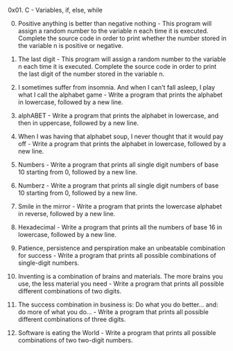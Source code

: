 0x01. C - Variables, if, else, while

0. Positive anything is better than negative nothing - This program will assign a random number to the variable n each time it is executed. Complete the source code in order to print whether the number stored in the variable n is positive or negative.

1. The last digit - This program will assign a random number to the variable n each time it is executed. Complete the source code in order to print the last digit of the number stored in the variable n.

2. I sometimes suffer from insomnia. And when I can't fall asleep, I play what I call the alphabet game - Write a program that prints the alphabet in lowercase, followed by a new line.

3. alphABET - Write a program that prints the alphabet in lowercase, and then in uppercase, followed by a new line.

4. When I was having that alphabet soup, I never thought that it would pay off - Write a program that prints the alphabet in lowercase, followed by a new line.

5. Numbers - Write a program that prints all single digit numbers of base 10 starting from 0, followed by a new line.

6. Numberz - Write a program that prints all single digit numbers of base 10 starting from 0, followed by a new line.

7. Smile in the mirror - Write a program that prints the lowercase alphabet in reverse, followed by a new line.

8. Hexadecimal - Write a program that prints all the numbers of base 16 in lowercase, followed by a new line.

9. Patience, persistence and perspiration make an unbeatable combination for success - Write a program that prints all possible combinations of single-digit numbers.

10. Inventing is a combination of brains and materials. The more brains you use, the less material you need - Write a program that prints all possible different combinations of two digits.

11. The success combination in business is: Do what you do better... and: do more of what you do... - Write a program that prints all possible different combinations of three digits.

12. Software is eating the World - Write a program that prints all possible combinations of two two-digit numbers.
